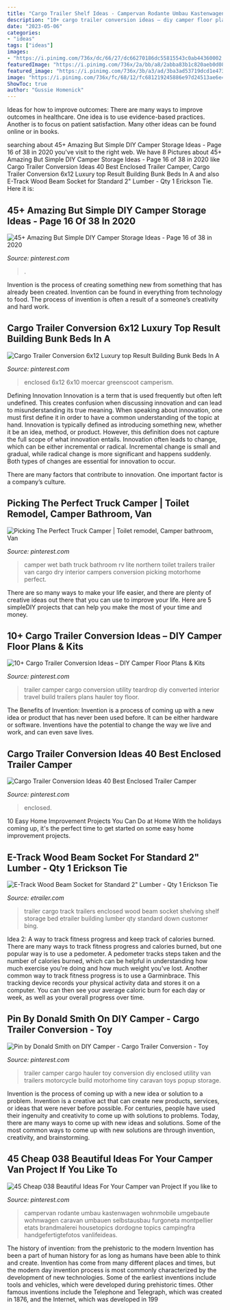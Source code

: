 ```yaml
---
title: "Cargo Trailer Shelf Ideas - Campervan Rodante Umbau Kastenwagen Wohnmobile Umgebaute Wohnwagen Caravan Umbauen Selbstausbau Furgoneta Montpellier Etats Brandmalerei Housetopics Dordogne Topics Campingfra Handgefertigtefotos Vanlifeideas"
description: "10+ cargo trailer conversion ideas – diy camper floor plans &amp; kits"
date: "2023-05-06"
categories:
- "ideas"
tags: ["ideas"]
images:
- "https://i.pinimg.com/736x/dc/66/27/dc66270186dc55815543c0ab44360002.jpg"
featuredImage: "https://i.pinimg.com/736x/2a/bb/a8/2abba83b1c820aeb0d08a867b0884f07.jpg"
featured_image: "https://i.pinimg.com/736x/3b/a3/ad/3ba3ad53719dcd1e473e9c0e37849b67.jpg"
image: "https://i.pinimg.com/736x/fc/68/12/fc681219245886e97d24513ae6e41d7e.jpg"
ShowToc: true
author: "Gussie Homenick"
---
```



Ideas for how to improve outcomes:
There are many ways to improve outcomes in healthcare. One idea is to use evidence-based practices. Another is to focus on patient satisfaction. Many other ideas can be found online or in books.

	

		
searching about 45+ Amazing But Simple DIY Camper Storage Ideas - Page 16 of 38 in 2020 you've visit to the right web. We have 8 Pictures about 45+ Amazing But Simple DIY Camper Storage Ideas - Page 16 of 38 in 2020 like Cargo Trailer Conversion Ideas 40 Best Enclosed Trailer Camper, Cargo Trailer Conversion 6x12 Luxury top Result Building Bunk Beds In A and also E-Track Wood Beam Socket for Standard 2&quot; Lumber - Qty 1 Erickson Tie. Here it is:
		
    
## 45+ Amazing But Simple DIY Camper Storage Ideas - Page 16 Of 38 In 2020

<img loading=lazy src="https://i.pinimg.com/736x/3b/a3/ad/3ba3ad53719dcd1e473e9c0e37849b67.jpg" onerror="this.onerror=null;this.src='https://tse2.mm.bing.net/th?id=OIP.CKYAfwYUXBVh0lRmaiBXZAHaJC&amp;pid=15.1';" alt="45+ Amazing But Simple DIY Camper Storage Ideas - Page 16 of 38 in 2020">

_Source: pinterest.com_

>. 

	

Invention is the process of creating something new from something that has already been created. Invention can be found in everything from technology to food. The process of invention is often a result of a someone’s creativity and hard work.

    
## Cargo Trailer Conversion 6x12 Luxury Top Result Building Bunk Beds In A

<img loading=lazy src="https://i.pinimg.com/736x/56/ce/2e/56ce2e6265b0f721017fb1603f7ca181.jpg" onerror="this.onerror=null;this.src='https://tse4.mm.bing.net/th?id=OIP.FCL6lIPdAm6OEit7fFMsZQHaJ4&amp;pid=15.1';" alt="Cargo Trailer Conversion 6x12 Luxury top Result Building Bunk Beds In A">

_Source: pinterest.com_

>enclosed 6x12 6x10 moercar greenscoot camperism. 

	

Defining Innovation
Innovation is a term that is used frequently but often left undefined. This creates confusion when discussing innovation and can lead to misunderstanding its true meaning. When speaking about innovation, one must first define it in order to have a common understanding of the topic at hand.
Innovation is typically defined as introducing something new, whether it be an idea, method, or product. However, this definition does not capture the full scope of what innovation entails. Innovation often leads to change, which can be either incremental or radical. Incremental change is small and gradual, while radical change is more significant and happens suddenly. Both types of changes are essential for innovation to occur.

There are many factors that contribute to innovation. One important factor is a company’s culture.

    
## Picking The Perfect Truck Camper | Toilet Remodel, Camper Bathroom, Van

<img loading=lazy src="https://i.pinimg.com/originals/e4/dc/e4/e4dce4b64ab593809db7083f074a410a.jpg" onerror="this.onerror=null;this.src='https://tse1.mm.bing.net/th?id=OIP.JluWUxOjxAd4mMhK6x3c8wHaLF&amp;pid=15.1';" alt="Picking The Perfect Truck Camper | Toilet remodel, Camper bathroom, Van">

_Source: pinterest.com_

>camper wet bath truck bathroom rv lite northern toilet trailers trailer van cargo dry interior campers conversion picking motorhome perfect. 

	

There are so many ways to make your life easier, and there are plenty of creative ideas out there that you can use to improve your life. Here are 5 simpleDIY projects that can help you make the most of your time and money.

    
## 10+ Cargo Trailer Conversion Ideas – DIY Camper Floor Plans &amp; Kits

<img loading=lazy src="https://i.pinimg.com/736x/48/bb/4d/48bb4deafeb76ba3af911ac91bfc324e.jpg" onerror="this.onerror=null;this.src='https://tse2.mm.bing.net/th?id=OIP.7zsE4sdWxqSHwtKfhAnKzAHaLG&amp;pid=15.1';" alt="10+ Cargo Trailer Conversion Ideas – DIY Camper Floor Plans &amp; Kits">

_Source: pinterest.com_

>trailer camper cargo conversion utility teardrop diy converted interior travel build trailers plans hauler toy floor. 

	

The Benefits of Invention:
Invention is a process of coming up with a new idea or product that has never been used before. It can be either hardware or software. Inventions have the potential to change the way we live and work, and can even save lives.

    
## Cargo Trailer Conversion Ideas 40 Best Enclosed Trailer Camper

<img loading=lazy src="https://i.pinimg.com/736x/fc/68/12/fc681219245886e97d24513ae6e41d7e.jpg" onerror="this.onerror=null;this.src='https://tse3.mm.bing.net/th?id=OIP.0EzNHjzupYRGEHP0wYt8TgHaLV&amp;pid=15.1';" alt="Cargo Trailer Conversion Ideas 40 Best Enclosed Trailer Camper">

_Source: pinterest.com_

>enclosed. 

	

10 Easy Home Improvement Projects You Can Do at Home
With the holidays coming up, it's the perfect time to get started on some easy home improvement projects.

    
## E-Track Wood Beam Socket For Standard 2&quot; Lumber - Qty 1 Erickson Tie

<img loading=lazy src="https://www.etrailer.com/static/images/pics/r/i/rid40236_r1_1000.jpg" onerror="this.onerror=null;this.src='https://tse2.mm.bing.net/th?id=OIP.I1R6-eA0U29UfMv5mdPLSQHaEb&amp;pid=15.1';" alt="E-Track Wood Beam Socket for Standard 2&quot; Lumber - Qty 1 Erickson Tie">

_Source: etrailer.com_

>trailer cargo track trailers enclosed wood beam socket shelving shelf storage bed etrailer building lumber qty standard down customer bing. 

	

Idea 2: A way to track fitness progress and keep track of calories burned.
There are many ways to track fitness progress and calories burned, but one popular way is to use a pedometer. A pedometer tracks steps taken and the number of calories burned, which can be helpful in understanding how much exercise you're doing and how much weight you've lost. Another common way to track fitness progress is to use a Garminbrace. This tracking device records your physical activity data and stores it on a computer. You can then see your average caloric burn for each day or week, as well as your overall progress over time.

    
## Pin By Donald Smith On DIY Camper - Cargo Trailer Conversion - Toy

<img loading=lazy src="https://i.pinimg.com/736x/2a/bb/a8/2abba83b1c820aeb0d08a867b0884f07.jpg" onerror="this.onerror=null;this.src='https://tse2.mm.bing.net/th?id=OIP.Xrw8zEFxwDUBYq60Y3_J7AHaJ3&amp;pid=15.1';" alt="Pin by Donald Smith on DIY Camper - Cargo Trailer Conversion - Toy">

_Source: pinterest.com_

>trailer camper cargo hauler toy conversion diy enclosed utility van trailers motorcycle build motorhome tiny caravan toys popup storage. 

	

Invention is the process of coming up with a new idea or solution to a problem. Invention is a creative act that can create new products, services, or ideas that were never before possible. For centuries, people have used their ingenuity and creativity to come up with solutions to problems. Today, there are many ways to come up with new ideas and solutions. Some of the most common ways to come up with new solutions are through invention, creativity, and brainstorming.

    
## 45 Cheap 038 Beautiful Ideas For Your Camper Van Project If You Like To

<img loading=lazy src="https://i.pinimg.com/736x/dc/66/27/dc66270186dc55815543c0ab44360002.jpg" onerror="this.onerror=null;this.src='https://tse4.mm.bing.net/th?id=OIP.5sBRysAydWvetcK2gVzX9QHaLG&amp;pid=15.1';" alt="45 Cheap 038 Beautiful Ideas For Your Camper van Project If you like to">

_Source: pinterest.com_

>campervan rodante umbau kastenwagen wohnmobile umgebaute wohnwagen caravan umbauen selbstausbau furgoneta montpellier etats brandmalerei housetopics dordogne topics campingfra handgefertigtefotos vanlifeideas. 

	

The history of invention: from the prehistoric to the modern
Invention has been a part of human history for as long as humans have been able to think and create. Invention has come from many different places and times, but the modern day invention process is most commonly characterized by the development of new technologies. Some of the earliest inventions include tools and vehicles, which were developed during prehistoric times. Other famous inventions include the Telephone and Telegraph, which was created in 1876, and the Internet, which was developed in 199
